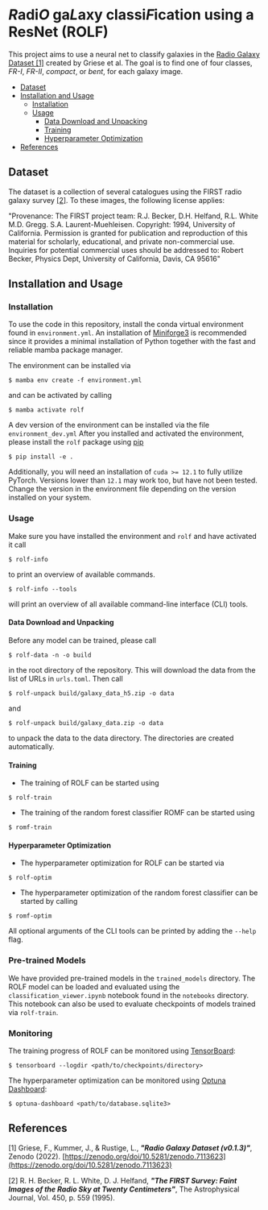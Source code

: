 # *R*adi*O* ga*L*axy classi*F*ication using a ResNet (ROLF)

This project aims to use a neural net to classify galaxies in the
[Radio Galaxy Dataset [1]](https://zenodo.org/records/7120632) created by Griese et al.
The goal is to find one of four classes, *FR-I*, *FR-II*, *compact*, or *bent*,
for each galaxy image.

* [Dataset](#dataset)
* [Installation and Usage](#installation-and-usage)
  * [Installation](#installation)
  * [Usage](#usage)
    * [Data Download and Unpacking](#data-download-and-unpacking)
    * [Training](#training)
    * [Hyperparameter Optimization](#hyperparameter-optimization)
* [References](#references)


## Dataset

The dataset is a collection of several catalogues using the FIRST radio galaxy
survey [[2]](https://ui.adsabs.harvard.edu/abs/1995ApJ...450..559B/abstract).
To these images, the following license applies:

"Provenance: The FIRST project team: R.J. Becker, D.H. Helfand, R.L. White M.D. Gregg. S.A. Laurent-Muehleisen.
Copyright: 1994, University of California. Permission is granted for publication and reproduction of this material
for scholarly, educational, and private non-commercial use. Inquiries for potential commercial uses should be
addressed to: Robert Becker, Physics Dept, University of California, Davis, CA 95616"


## Installation and Usage

### Installation

To use the code in this repository, install the conda virtual environment found in
`environment.yml`. An installation of [Miniforge3](https://github.com/conda-forge/miniforge) is recommended since
it provides a minimal installation of Python together with the fast and reliable mamba package
manager.

The environment can be installed via
```
$ mamba env create -f environment.yml
```
and can be activated by calling
```
$ mamba activate rolf
```

A dev version of the environment can be installed via the file `environment_dev.yml`
After you installed and activated the environment, please install the `rolf` package
using [pip](https://pypi.org/project/pip/)
```
$ pip install -e .
```

Additionally, you will need an installation of `cuda >= 12.1` to fully utilize PyTorch.
Versions lower than `12.1` may work too, but have not been tested. Change the version
in the environment file depending on the version installed on your system.

### Usage
Make sure you have installed the environment and `rolf` and have activated it
call
```
$ rolf-info
```
to print an overview of available commands.
```
$ rolf-info --tools
```
will print an overview of all available command-line interface (CLI) tools.

#### Data Download and Unpacking
Before any model can be trained, please call
```
$ rolf-data -n -o build
```
in the root directory of the repository. This will download the data from the
list of URLs in `urls.toml`. Then call
```
$ rolf-unpack build/galaxy_data_h5.zip -o data
```
and
```
$ rolf-unpack build/galaxy_data.zip -o data
```
to unpack the data to the data directory. The directories are created automatically.

#### Training
- The training of ROLF can be started using
```
$ rolf-train
```
- The training of the random forest classifier ROMF can be started using
```
$ romf-train
```

#### Hyperparameter Optimization
- The hyperparameter optimization for ROLF can be started via
```
$ rolf-optim
```
- The hyperparameter optimization of the random forest classifier can be started by calling
```
$ romf-optim
```
All optional arguments of the CLI tools can be printed by adding the `--help` flag.

### Pre-trained Models
We have provided pre-trained models in the `trained_models` directory.
The ROLF model can be loaded and evaluated using the `classification_viewer.ipynb` notebook
found in the `notebooks` directory. This notebook can also be used to evaluate checkpoints
of models trained via `rolf-train`.

### Monitoring
The training progress of ROLF can be monitored using [TensorBoard](https://www.tensorflow.org/tensorboard):
```
$ tensorboard --logdir <path/to/checkpoints/directory>
```
The hyperparameter optimization can be monitored using [Optuna Dashboard](https://optuna-dashboard.readthedocs.io/en/latest/):
```
$ optuna-dashboard <path/to/database.sqlite3>
```

## References
[1] Griese, F., Kummer, J., & Rustige, L., ***"Radio Galaxy Dataset (v0.1.3)"***, Zenodo (2022).
[https://zenodo.org/doi/10.5281/zenodo.7113623](https://zenodo.org/doi/10.5281/zenodo.7113623)

[2] R. H. Becker, R. L. White, D. J. Helfand, ***"The FIRST Survey: Faint Images of the Radio Sky at Twenty Centimeters"***,
The Astrophysical Journal, Vol. 450, p. 559 (1995).
